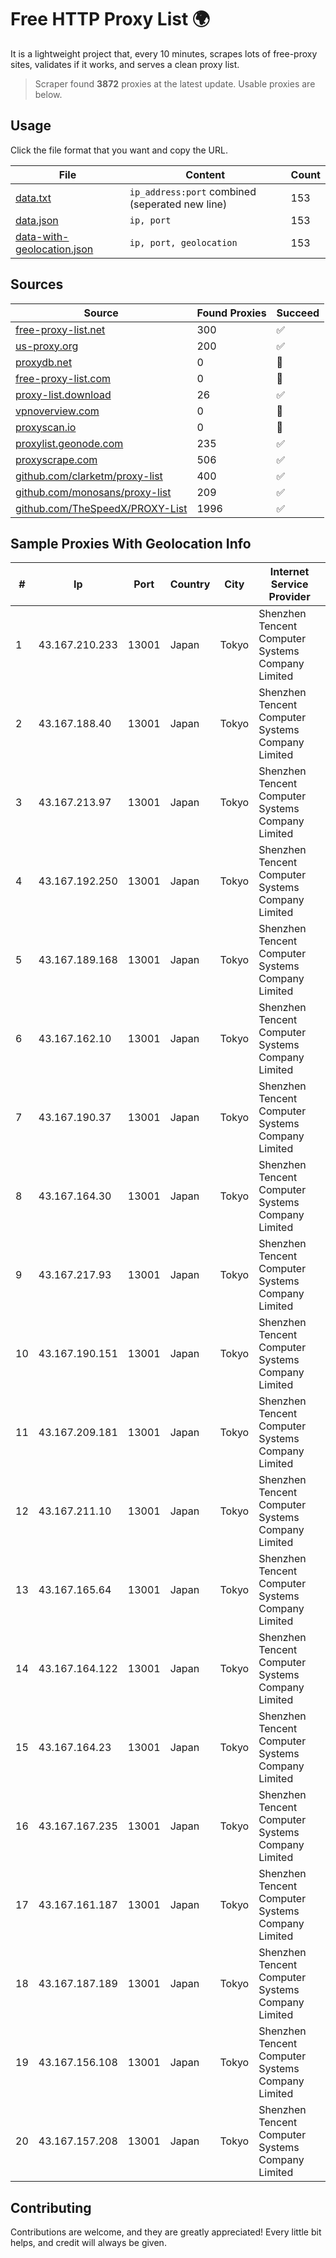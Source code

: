 
# Free HTTP Proxy List 🌍

It is a lightweight project that, every 10 minutes, scrapes lots of free-proxy sites, validates if it works, and serves a clean proxy list.


> Scraper found **3872** proxies at the latest update. Usable proxies are below.

## Usage

Click the file format that you want and copy the URL.


|File|Content|Count|
|----|-------|-----|
|[data.txt](https://raw.githubusercontent.com/themiralay/Proxy-List-World/master/data.txt)|`ip_address:port` combined (seperated new line)|153|
|[data.json](https://raw.githubusercontent.com/themiralay/Proxy-List-World/master/data.json)|`ip, port`|153|
|[data-with-geolocation.json](https://raw.githubusercontent.com/themiralay/Proxy-List-World/master/data-with-geolocation.json)|`ip, port, geolocation`|153|

## Sources

|Source|Found Proxies|Succeed|
|------|-------------|-------|
|[free-proxy-list.net](https://free-proxy-list.net)|300|✅|
|[us-proxy.org](https://www.us-proxy.org)|200|✅|
|[proxydb.net](http://proxydb.net)|0|🚫|
|[free-proxy-list.com](https://free-proxy-list.com/?page=&port=&type%5B%5D=http&type%5B%5D=https&up_time=0&search=Search)|0|🚫|
|[proxy-list.download](https://www.proxy-list.download/HTTP)|26|✅|
|[vpnoverview.com](https://vpnoverview.com/privacy/anonymous-browsing/free-proxy-servers)|0|🚫|
|[proxyscan.io](https://www.proxyscan.io)|0|🚫|
|[proxylist.geonode.com](https://proxylist.geonode.com/api/proxy-list?limit=300&page=1&sort_by=lastChecked&sort_type=desc&protocols=http,https)|235|✅|
|[proxyscrape.com](https://api.proxyscrape.com/v2/?request=displayproxies&protocol=http&timeout=10000&country=all&ssl=all&anonymity=all)|506|✅|
|[github.com/clarketm/proxy-list](https://raw.githubusercontent.com/clarketm/proxy-list/master/proxy-list-raw.txt)|400|✅|
|[github.com/monosans/proxy-list](https://raw.githubusercontent.com/monosans/proxy-list/main/proxies/http.txt)|209|✅|
|[github.com/TheSpeedX/PROXY-List](https://raw.githubusercontent.com/TheSpeedX/PROXY-List/master/http.txt)|1996|✅|


## Sample Proxies With Geolocation Info

|#|Ip|Port|Country|City|Internet Service Provider|
|-|--|----|-------|----|-------------------------|
|1|43.167.210.233|13001|Japan|Tokyo|Shenzhen Tencent Computer Systems Company Limited|
|2|43.167.188.40|13001|Japan|Tokyo|Shenzhen Tencent Computer Systems Company Limited|
|3|43.167.213.97|13001|Japan|Tokyo|Shenzhen Tencent Computer Systems Company Limited|
|4|43.167.192.250|13001|Japan|Tokyo|Shenzhen Tencent Computer Systems Company Limited|
|5|43.167.189.168|13001|Japan|Tokyo|Shenzhen Tencent Computer Systems Company Limited|
|6|43.167.162.10|13001|Japan|Tokyo|Shenzhen Tencent Computer Systems Company Limited|
|7|43.167.190.37|13001|Japan|Tokyo|Shenzhen Tencent Computer Systems Company Limited|
|8|43.167.164.30|13001|Japan|Tokyo|Shenzhen Tencent Computer Systems Company Limited|
|9|43.167.217.93|13001|Japan|Tokyo|Shenzhen Tencent Computer Systems Company Limited|
|10|43.167.190.151|13001|Japan|Tokyo|Shenzhen Tencent Computer Systems Company Limited|
|11|43.167.209.181|13001|Japan|Tokyo|Shenzhen Tencent Computer Systems Company Limited|
|12|43.167.211.10|13001|Japan|Tokyo|Shenzhen Tencent Computer Systems Company Limited|
|13|43.167.165.64|13001|Japan|Tokyo|Shenzhen Tencent Computer Systems Company Limited|
|14|43.167.164.122|13001|Japan|Tokyo|Shenzhen Tencent Computer Systems Company Limited|
|15|43.167.164.23|13001|Japan|Tokyo|Shenzhen Tencent Computer Systems Company Limited|
|16|43.167.167.235|13001|Japan|Tokyo|Shenzhen Tencent Computer Systems Company Limited|
|17|43.167.161.187|13001|Japan|Tokyo|Shenzhen Tencent Computer Systems Company Limited|
|18|43.167.187.189|13001|Japan|Tokyo|Shenzhen Tencent Computer Systems Company Limited|
|19|43.167.156.108|13001|Japan|Tokyo|Shenzhen Tencent Computer Systems Company Limited|
|20|43.167.157.208|13001|Japan|Tokyo|Shenzhen Tencent Computer Systems Company Limited|



## Contributing

Contributions are welcome, and they are greatly appreciated! Every
little bit helps, and credit will always be given.

